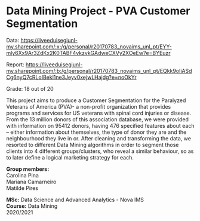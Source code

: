 # Data Mining Project - PVA Customer Segmentation

Data: https://liveeduisegiunl-my.sharepoint.com/:x:/g/personal/r20170783_novaims_unl_pt/EYY-mly6Xx9Ar3ZdKx2K0TABF4vkzvkGAdweCXVy2XOeEw?e=BYEuzr

Report: https://liveeduisegiunl-my.sharepoint.com/:b:/g/personal/r20170783_novaims_unl_pt/EQkk9oIiASdCg6nyQ7cRLoIBekl1ne3Jeyv0xejwLHajdg?e=noOkYr

Grade: 18 out of 20

This project aims to produce a Customer Segmentation for the Paralyzed Veterans of America (PVA)-
a non-profit organization that provides programs and services for US veterans with spinal cord
injuries or disease.
From the 13 million donors of this association database, we were provided with information on
95412 donors, having 476 specified features about each – either information about themselves, the
type of donor they are and the neighbourhood they live in or.
After cleaning and transforming the data, we resorted to different Data Mining
algorithms in order to segment those clients into 4 different groups/clusters, who reveal a similar
behaviour, so as to later define a logical marketing strategy for each.

**Group members:**<br>Carolina Pina
<br>Mariana Camarneiro
<br>Matilde Pires

**MSc:** Data Science and Advanced Analytics - Nova IMS<br>
**Course:** Data Mining<br>
2020/2021
